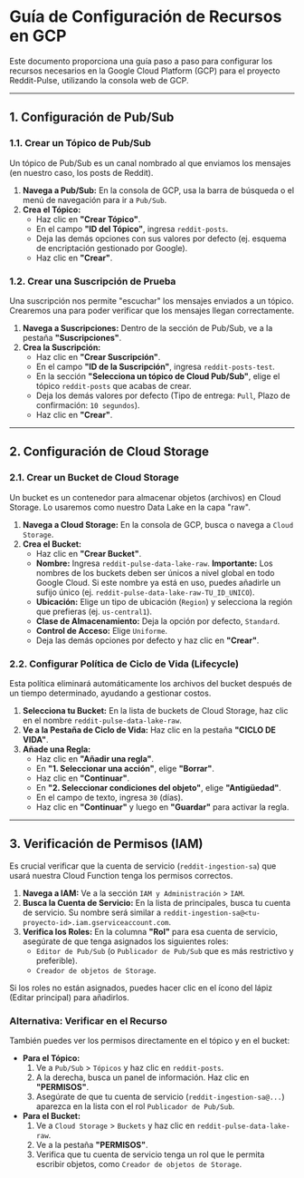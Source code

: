 # Guía de Configuración de Recursos en GCP

Este documento proporciona una guía paso a paso para configurar los recursos necesarios en la Google Cloud Platform (GCP) para el proyecto Reddit-Pulse, utilizando la consola web de GCP.

---

## 1. Configuración de Pub/Sub

### 1.1. Crear un Tópico de Pub/Sub

Un tópico de Pub/Sub es un canal nombrado al que enviamos los mensajes (en nuestro caso, los posts de Reddit).

1.  **Navega a Pub/Sub:** En la consola de GCP, usa la barra de búsqueda o el menú de navegación para ir a `Pub/Sub`.
2.  **Crea el Tópico:**
    *   Haz clic en **"Crear Tópico"**.
    *   En el campo **"ID del Tópico"**, ingresa `reddit-posts`.
    *   Deja las demás opciones con sus valores por defecto (ej. esquema de encriptación gestionado por Google).
    *   Haz clic en **"Crear"**.

### 1.2. Crear una Suscripción de Prueba

Una suscripción nos permite "escuchar" los mensajes enviados a un tópico. Crearemos una para poder verificar que los mensajes llegan correctamente.

1.  **Navega a Suscripciones:** Dentro de la sección de Pub/Sub, ve a la pestaña **"Suscripciones"**.
2.  **Crea la Suscripción:**
    *   Haz clic en **"Crear Suscripción"**.
    *   En el campo **"ID de la Suscripción"**, ingresa `reddit-posts-test`.
    *   En la sección **"Selecciona un tópico de Cloud Pub/Sub"**, elige el tópico `reddit-posts` que acabas de crear.
    *   Deja los demás valores por defecto (Tipo de entrega: `Pull`, Plazo de confirmación: `10 segundos`).
    *   Haz clic en **"Crear"**.

---

## 2. Configuración de Cloud Storage

### 2.1. Crear un Bucket de Cloud Storage

Un bucket es un contenedor para almacenar objetos (archivos) en Cloud Storage. Lo usaremos como nuestro Data Lake en la capa "raw".

1.  **Navega a Cloud Storage:** En la consola de GCP, busca o navega a `Cloud Storage`.
2.  **Crea el Bucket:**
    *   Haz clic en **"Crear Bucket"**.
    *   **Nombre:** Ingresa `reddit-pulse-data-lake-raw`. **Importante:** Los nombres de los buckets deben ser únicos a nivel global en todo Google Cloud. Si este nombre ya está en uso, puedes añadirle un sufijo único (ej. `reddit-pulse-data-lake-raw-TU_ID_UNICO`).
    *   **Ubicación:** Elige un tipo de ubicación (`Region`) y selecciona la región que prefieras (ej. `us-central1`).
    *   **Clase de Almacenamiento:** Deja la opción por defecto, `Standard`.
    *   **Control de Acceso:** Elige `Uniforme`.
    *   Deja las demás opciones por defecto y haz clic en **"Crear"**.

### 2.2. Configurar Política de Ciclo de Vida (Lifecycle)

Esta política eliminará automáticamente los archivos del bucket después de un tiempo determinado, ayudando a gestionar costos.

1.  **Selecciona tu Bucket:** En la lista de buckets de Cloud Storage, haz clic en el nombre `reddit-pulse-data-lake-raw`.
2.  **Ve a la Pestaña de Ciclo de Vida:** Haz clic en la pestaña **"CICLO DE VIDA"**.
3.  **Añade una Regla:**
    *   Haz clic en **"Añadir una regla"**.
    *   En **"1. Seleccionar una acción"**, elige **"Borrar"**.
    *   Haz clic en **"Continuar"**.
    *   En **"2. Seleccionar condiciones del objeto"**, elige **"Antigüedad"**.
    *   En el campo de texto, ingresa `30` (días).
    *   Haz clic en **"Continuar"** y luego en **"Guardar"** para activar la regla.

---

## 3. Verificación de Permisos (IAM)

Es crucial verificar que la cuenta de servicio (`reddit-ingestion-sa`) que usará nuestra Cloud Function tenga los permisos correctos.

1.  **Navega a IAM:** Ve a la sección `IAM y Administración` > `IAM`.
2.  **Busca la Cuenta de Servicio:** En la lista de principales, busca tu cuenta de servicio. Su nombre será similar a `reddit-ingestion-sa@<tu-proyecto-id>.iam.gserviceaccount.com`.
3.  **Verifica los Roles:** En la columna **"Rol"** para esa cuenta de servicio, asegúrate de que tenga asignados los siguientes roles:
    *   `Editor de Pub/Sub` (o `Publicador de Pub/Sub` que es más restrictivo y preferible).
    *   `Creador de objetos de Storage`.

Si los roles no están asignados, puedes hacer clic en el ícono del lápiz (Editar principal) para añadirlos.

### Alternativa: Verificar en el Recurso

También puedes ver los permisos directamente en el tópico y en el bucket:

*   **Para el Tópico:**
    1.  Ve a `Pub/Sub` > `Tópicos` y haz clic en `reddit-posts`.
    2.  A la derecha, busca un panel de información. Haz clic en **"PERMISOS"**.
    3.  Asegúrate de que tu cuenta de servicio (`reddit-ingestion-sa@...`) aparezca en la lista con el rol `Publicador de Pub/Sub`.
*   **Para el Bucket:**
    1.  Ve a `Cloud Storage` > `Buckets` y haz clic en `reddit-pulse-data-lake-raw`.
    2.  Ve a la pestaña **"PERMISOS"**.
    3.  Verifica que tu cuenta de servicio tenga un rol que le permita escribir objetos, como `Creador de objetos de Storage`.
